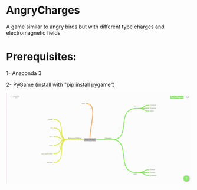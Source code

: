 # AngryCharges
A game similar to angry birds but with different type charges and electromagnetic fields

# Prerequisites:

1- Anaconda 3

2- PyGame (install with "pip install pygame")

![alt text](https://github.com/M-Usman10/AngryCharges/blob/master/ideas/workflow.png)
